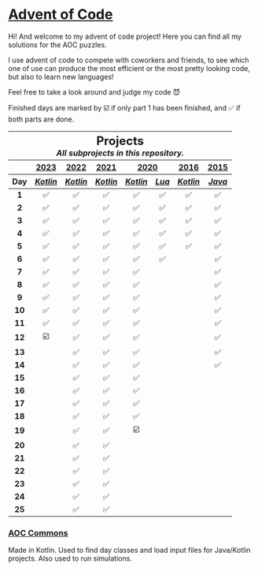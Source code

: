 # [Advent of Code](https://adventofcode.com/about)

Hi! And welcome to my advent of code project! Here you can find all my solutions for the AOC puzzles.

I use advent of code to compete with coworkers and friends, to see which one of use can produce the most efficient or
the most pretty looking code, but also to learn new languages!

Feel free to take a look around and judge my code 😈

Finished days are marked by ☑️ if only part 1 has been finished, and ✅ if both parts
are done.

<table>
<thead>
<tr>
<th colspan="8" style="text-align: center">
<h2 style="padding: 0; margin: 0">Projects</h2>
<i>All subprojects in this repository.</i>
</th>
</tr>

<tr>
<th></th>
<th style="text-align: center"><a href="https://adventofcode.com/2023">2023</a></th>
<th style="text-align: center"><a href="https://adventofcode.com/2022">2022</a></th>
<th style="text-align: center"><a href="https://adventofcode.com/2021">2021</a></th>
<th style="text-align: center" colspan="2"><a href="https://adventofcode.com/2020">2020</a></th>
<th style="text-align: center"><a href="https://adventofcode.com/2016">2016</a></th>
<th style="text-align: center"><a href="https://adventofcode.com/2015">2015</a></th>
</tr>

<tr>
<th>Day</th>
<th style="text-align: center"><a href="2023/kotlin"><i>Kotlin</i></a></th>
<th style="text-align: center"><a href="2022/kotlin"><i>Kotlin</i></a></th>
<th style="text-align: center"><a href="2021/kotlin"><i>Kotlin</i></a></th>
<th style="text-align: center"><a href="2020/kotlin"><i>Kotlin</i></a></th>
<th style="text-align: center"><a href="2020/lua"><i>Lua</i></a></th>
<th style="text-align: center"><a href="2016/kotlin"><i>Kotlin</i></a></th>
<th style="text-align: center"><a href="2015/java"><i>Java</i></a></th>
</tr>
</thead>

<tbody>
<tr>
<td style="text-align: center"><b>1</b></td>
<td style="text-align: center">✅</td>
<td style="text-align: center">✅</td>
<td style="text-align: center">✅</td>
<td style="text-align: center">✅</td>
<td style="text-align: center">✅</td>
<td style="text-align: center">✅</td>
<td style="text-align: center">✅</td>
</tr>

<tr>
<td style="text-align: center"><b>2</b></td>
<td style="text-align: center">✅</td>
<td style="text-align: center">✅</td>
<td style="text-align: center">✅</td>
<td style="text-align: center">✅</td>
<td style="text-align: center">✅</td>
<td style="text-align: center">✅</td>
<td style="text-align: center">✅</td>
</tr>

<tr>
<td style="text-align: center"><b>3</b></td>
<td style="text-align: center">✅</td>
<td style="text-align: center">✅</td>
<td style="text-align: center">✅</td>
<td style="text-align: center">✅</td>
<td style="text-align: center">✅</td>
<td style="text-align: center">✅</td>
<td style="text-align: center">✅</td>
</tr>

<tr>
<td style="text-align: center"><b>4</b></td>
<td style="text-align: center">✅</td>
<td style="text-align: center">✅</td>
<td style="text-align: center">✅</td>
<td style="text-align: center">✅</td>
<td style="text-align: center">✅</td>
<td style="text-align: center">✅</td>
<td style="text-align: center">✅</td>
</tr>

<tr>
<td style="text-align: center"><b>5</b></td>
<td style="text-align: center">✅</td>
<td style="text-align: center">✅</td>
<td style="text-align: center">✅</td>
<td style="text-align: center">✅</td>
<td style="text-align: center">✅</td>
<td style="text-align: center">✅</td>
<td style="text-align: center">✅</td>
</tr>

<tr>
<td style="text-align: center"><b>6</b></td>
<td style="text-align: center">✅</td>
<td style="text-align: center">✅</td>
<td style="text-align: center">✅</td>
<td style="text-align: center">✅</td>
<td style="text-align: center">✅</td>
<td style="text-align: center"></td>
<td style="text-align: center">✅</td>
</tr>

<tr>
<td style="text-align: center"><b>7</b></td>
<td style="text-align: center">✅</td>
<td style="text-align: center">✅</td>
<td style="text-align: center">✅</td>
<td style="text-align: center">✅</td>
<td style="text-align: center"></td>
<td style="text-align: center"></td>
<td style="text-align: center">✅</td>
</tr>

<tr>
<td style="text-align: center"><b>8</b></td>
<td style="text-align: center">✅</td>
<td style="text-align: center">✅</td>
<td style="text-align: center">✅</td>
<td style="text-align: center">✅</td>
<td style="text-align: center"></td>
<td style="text-align: center"></td>
<td style="text-align: center">✅</td>
</tr>

<tr>
<td style="text-align: center"><b>9</b></td>
<td style="text-align: center">✅</td>
<td style="text-align: center">✅</td>
<td style="text-align: center">✅</td>
<td style="text-align: center">✅</td>
<td style="text-align: center"></td>
<td style="text-align: center"></td>
<td style="text-align: center">✅</td>
</tr>

<tr>
<td style="text-align: center"><b>10</b></td>
<td style="text-align: center">✅</td>
<td style="text-align: center">✅</td>
<td style="text-align: center">✅</td>
<td style="text-align: center">✅</td>
<td style="text-align: center"></td>
<td style="text-align: center"></td>
<td style="text-align: center">✅</td>
</tr>

<tr>
<td style="text-align: center"><b>11</b></td>
<td style="text-align: center">✅</td>
<td style="text-align: center">✅</td>
<td style="text-align: center">✅</td>
<td style="text-align: center">✅</td>
<td style="text-align: center"></td>
<td style="text-align: center"></td>
<td style="text-align: center">✅</td>
</tr>

<tr>
<td style="text-align: center"><b>12</b></td>
<td style="text-align: center">☑️</td>
<td style="text-align: center">✅</td>
<td style="text-align: center">✅</td>
<td style="text-align: center">✅</td>
<td style="text-align: center"></td>
<td style="text-align: center"></td>
<td style="text-align: center">✅</td>
</tr>

<tr>
<td style="text-align: center"><b>13</b></td>
<td style="text-align: center"></td>
<td style="text-align: center">✅</td>
<td style="text-align: center">✅</td>
<td style="text-align: center">✅</td>
<td style="text-align: center"></td>
<td style="text-align: center"></td>
<td style="text-align: center">✅</td>
</tr>

<tr>
<td style="text-align: center"><b>14</b></td>
<td style="text-align: center"></td>
<td style="text-align: center">✅</td>
<td style="text-align: center">✅</td>
<td style="text-align: center">✅</td>
<td style="text-align: center"></td>
<td style="text-align: center"></td>
<td style="text-align: center">✅</td>
</tr>

<tr>
<td style="text-align: center"><b>15</b></td>
<td style="text-align: center"></td>
<td style="text-align: center">✅</td>
<td style="text-align: center">✅</td>
<td style="text-align: center">✅</td>
<td style="text-align: center"></td>
<td style="text-align: center"></td>
<td style="text-align: center"></td>
</tr>

<tr>
<td style="text-align: center"><b>16</b></td>
<td style="text-align: center"></td>
<td style="text-align: center">✅</td>
<td style="text-align: center">✅</td>
<td style="text-align: center">✅</td>
<td style="text-align: center"></td>
<td style="text-align: center"></td>
<td style="text-align: center"></td>
</tr>

<tr>
<td style="text-align: center"><b>17</b></td>
<td style="text-align: center"></td>
<td style="text-align: center">✅</td>
<td style="text-align: center">✅</td>
<td style="text-align: center">✅</td>
<td style="text-align: center"></td>
<td style="text-align: center"></td>
<td style="text-align: center"></td>
</tr>

<tr>
<td style="text-align: center"><b>18</b></td>
<td style="text-align: center"></td>
<td style="text-align: center">✅</td>
<td style="text-align: center">✅</td>
<td style="text-align: center">✅</td>
<td style="text-align: center"></td>
<td style="text-align: center"></td>
<td style="text-align: center"></td>
</tr>

<tr>
<td style="text-align: center"><b>19</b></td>
<td style="text-align: center"></td>
<td style="text-align: center">✅</td>
<td style="text-align: center">✅</td>
<td style="text-align: center">☑️</td>
<td style="text-align: center"></td>
<td style="text-align: center"></td>
<td style="text-align: center"></td>
</tr>

<tr>
<td style="text-align: center"><b>20</b></td>
<td style="text-align: center"></td>
<td style="text-align: center">✅</td>
<td style="text-align: center">✅</td>
<td style="text-align: center"></td>
<td style="text-align: center"></td>
<td style="text-align: center"></td>
<td style="text-align: center"></td>
</tr>

<tr>
<td style="text-align: center"><b>21</b></td>
<td style="text-align: center"></td>
<td style="text-align: center">✅</td>
<td style="text-align: center">✅</td>
<td style="text-align: center"></td>
<td style="text-align: center"></td>
<td style="text-align: center"></td>
<td style="text-align: center"></td>
</tr>

<tr>
<td style="text-align: center"><b>22</b></td>
<td style="text-align: center"></td>
<td style="text-align: center">✅</td>
<td style="text-align: center">✅</td>
<td style="text-align: center"></td>
<td style="text-align: center"></td>
<td style="text-align: center"></td>
<td style="text-align: center"></td>
</tr>

<tr>
<td style="text-align: center"><b>23</b></td>
<td style="text-align: center"></td>
<td style="text-align: center">✅</td>
<td style="text-align: center">✅</td>
<td style="text-align: center"></td>
<td style="text-align: center"></td>
<td style="text-align: center"></td>
<td style="text-align: center"></td>
</tr>

<tr>
<td style="text-align: center"><b>24</b></td>
<td style="text-align: center"></td>
<td style="text-align: center">✅</td>
<td style="text-align: center">✅</td>
<td style="text-align: center"></td>
<td style="text-align: center"></td>
<td style="text-align: center"></td>
<td style="text-align: center"></td>
</tr>

<tr>
<td style="text-align: center"><b>25</b></td>
<td style="text-align: center"></td>
<td style="text-align: center">✅</td>
<td style="text-align: center">✅</td>
<td style="text-align: center"></td>
<td style="text-align: center"></td>
<td style="text-align: center"></td>
<td style="text-align: center"></td>
</tr>
</tbody>
</table>

### [AOC Commons](aoc-commons)

Made in Kotlin. Used to find day classes and load input files for Java/Kotlin projects. Also used to run simulations.
